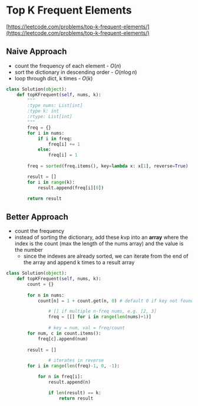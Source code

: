 # Top K Frequent Elements

[https://leetcode.com/problems/top-k-frequent-elements/](https://leetcode.com/problems/top-k-frequent-elements/)

## Naive Approach

- count the frequency of each element - $O(n)$
- sort the dictionary in descending order - $O(n\log n)$
- loop through dict, k times - $O(k)$

```python
class Solution(object):
    def topKFrequent(self, nums, k):
        """
        :type nums: List[int]
        :type k: int
        :rtype: List[int]
        """
        freq = {}
        for i in nums:
            if i in freq:
                freq[i] += 1
            else:
                freq[i] = 1
        
        freq = sorted(freq.items(), key=lambda x: x[1], reverse=True)

        result = []
        for i in range(k):
            result.append(freq[i][0])

        return result
```

## Better Approach

- count the frequency
- instead of sorting the dictionary, add these kvp into an **array** where the index is the count (max the length of the nums array) and the value is the number
    - since the indexes are already sorted, we can iterate from the end of the array and append k times to a result array

```python
class Solution(object):
    def topKFrequent(self, nums, k):
        count = {}
        
        for n in nums:
            count[n] = 1 + count.get(n, 0) # default 0 if key not found

				# [] if multiple n-freq nums, e.g. [2, 3]
				freq = [[] for i in range(len(nums)+1)]
				
				# key = num, val = freq/count
        for num, c in count.items():
            freq[c].append(num)
				
        result = []

				# iterates in reverse
        for i in range(len(freq)-1, 0, -1):

            for n in freq[i]:
                result.append(n)

                if len(result) == k:
                    return result
```